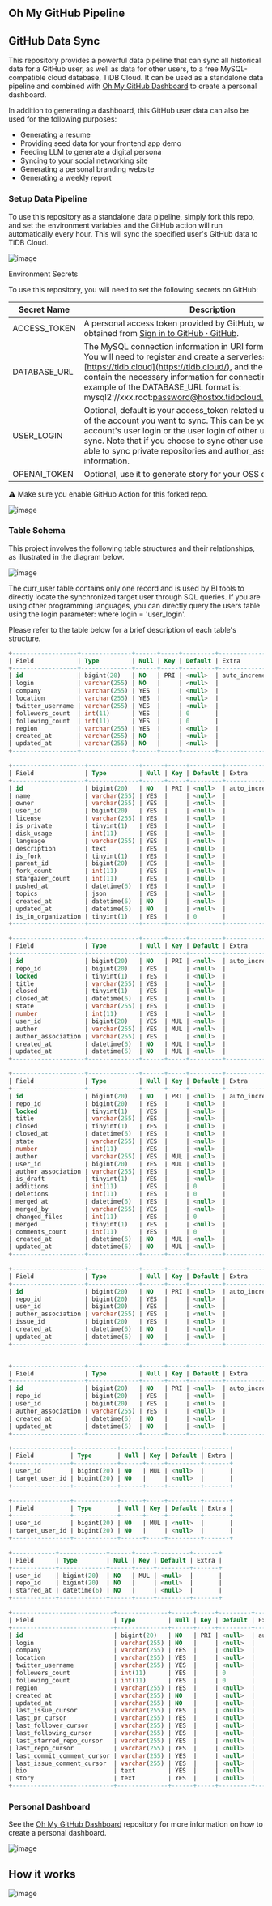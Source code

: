 ## Oh My GitHub Pipeline

## GitHub Data Sync

This repository provides a powerful data pipeline that can sync all historical data for a GitHub user, as well as data for other users, to a free MySQL-compatible cloud database, TiDB Cloud. It can be used as a standalone data pipeline and combined with [Oh My GitHub Dashboard](https://github.com/hooopo/oh-my-github-dashboard) to create a personal dashboard.

In addition to generating a dashboard, this GitHub user data can also be used for the following purposes:

* Generating a resume
* Providing seed data for your frontend app demo
* Feeding LLM to generate a digital persona
* Syncing to your social networking site
* Generating a personal branding website
* Generating a weekly report

### Setup Data Pipeline

To use this repository as a standalone data pipeline, simply fork this repo, and set the environment variables and the GitHub action will run automatically every hour. This will sync the specified user's GitHub data to TiDB Cloud.

![image](https://user-images.githubusercontent.com/63877/226034715-edf3ea0f-870f-4933-8f6c-ea28a56dad1b.png)

Environment Secrets

To use this repository, you will need to set the following secrets on GitHub:

| Secret Name | Description |
| --- | --- |
| ACCESS_TOKEN | A personal access token provided by GitHub, which can be obtained from [Sign in to GitHub · GitHub](https://github.com/settings/tokens). |
| DATABASE_URL | The MySQL connection information in URI format for TiDB Cloud. You will need to register and create a serverless cluster on [https://tidb.cloud](https://tidb.cloud/), and the URI format should contain the necessary information for connecting to the cluster. An example of the DATABASE_URL format is: mysql2://xxx.root:password@hostxx.tidbcloud.com:4000/db_name |
| USER_LOGIN | Optional, default is your access_token related user. The user login of the account you want to sync. This can be your own GitHub account's user login or the user login of other users you want to sync. Note that if you choose to sync other users, you won't be able to sync private repositories and author_association information. |
| OPENAI_TOKEN | Optional, use it to generate story for your OSS contribution|

⚠️ Make sure you enable GitHub Action for this forked repo.

![image](https://user-images.githubusercontent.com/63877/226040673-bf5467ee-d8c7-4380-a705-0504229ddf16.png)

### Table Schema

This project involves the following table structures and their relationships, as illustrated in the diagram below.

![image](https://user-images.githubusercontent.com/63877/227237749-d8ca55d9-4af3-47ad-b1f1-1526ca6bca4d.png)


The curr_user table contains only one record and is used by BI tools to directly locate the synchronized target user through SQL queries. If you are using other programming languages, you can directly query the users table using the login parameter: where login = 'user_login'.

Please refer to the table below for a brief description of each table's structure.

```sql
+------------------+--------------+------+-----+---------+----------------+
| Field            | Type         | Null | Key | Default | Extra          |
+------------------+--------------+------+-----+---------+----------------+
| id               | bigint(20)   | NO   | PRI | <null>  | auto_increment |
| login            | varchar(255) | NO   |     | <null>  |                |
| company          | varchar(255) | YES  |     | <null>  |                |
| location         | varchar(255) | YES  |     | <null>  |                |
| twitter_username | varchar(255) | YES  |     | <null>  |                |
| followers_count  | int(11)      | YES  |     | 0       |                |
| following_count  | int(11)      | YES  |     | 0       |                |
| region           | varchar(255) | YES  |     | <null>  |                |
| created_at       | varchar(255) | NO   |     | <null>  |                |
| updated_at       | varchar(255) | NO   |     | <null>  |                |
+------------------+--------------+------+-----+---------+----------------+

```

```sql
+--------------------+--------------+------+-----+---------+----------------+
| Field              | Type         | Null | Key | Default | Extra          |
+--------------------+--------------+------+-----+---------+----------------+
| id                 | bigint(20)   | NO   | PRI | <null>  | auto_increment |
| name               | varchar(255) | YES  |     | <null>  |                |
| owner              | varchar(255) | YES  |     | <null>  |                |
| user_id            | bigint(20)   | YES  |     | <null>  |                |
| license            | varchar(255) | YES  |     | <null>  |                |
| is_private         | tinyint(1)   | YES  |     | <null>  |                |
| disk_usage         | int(11)      | YES  |     | <null>  |                |
| language           | varchar(255) | YES  |     | <null>  |                |
| description        | text         | YES  |     | <null>  |                |
| is_fork            | tinyint(1)   | YES  |     | <null>  |                |
| parent_id          | bigint(20)   | YES  |     | <null>  |                |
| fork_count         | int(11)      | YES  |     | <null>  |                |
| stargazer_count    | int(11)      | YES  |     | <null>  |                |
| pushed_at          | datetime(6)  | YES  |     | <null>  |                |
| topics             | json         | YES  |     | <null>  |                |
| created_at         | datetime(6)  | NO   |     | <null>  |                |
| updated_at         | datetime(6)  | NO   |     | <null>  |                |
| is_in_organization | tinyint(1)   | YES  |     | 0       |                |
+--------------------+--------------+------+-----+---------+----------------+
```

```sql
+--------------------+--------------+------+-----+---------+----------------+
| Field              | Type         | Null | Key | Default | Extra          |
+--------------------+--------------+------+-----+---------+----------------+
| id                 | bigint(20)   | NO   | PRI | <null>  | auto_increment |
| repo_id            | bigint(20)   | YES  |     | <null>  |                |
| locked             | tinyint(1)   | YES  |     | <null>  |                |
| title              | varchar(255) | YES  |     | <null>  |                |
| closed             | tinyint(1)   | YES  |     | <null>  |                |
| closed_at          | datetime(6)  | YES  |     | <null>  |                |
| state              | varchar(255) | YES  |     | <null>  |                |
| number             | int(11)      | YES  |     | <null>  |                |
| user_id            | bigint(20)   | YES  | MUL | <null>  |                |
| author             | varchar(255) | YES  | MUL | <null>  |                |
| author_association | varchar(255) | YES  |     | <null>  |                |
| created_at         | datetime(6)  | NO   | MUL | <null>  |                |
| updated_at         | datetime(6)  | NO   | MUL | <null>  |                |
+--------------------+--------------+------+-----+---------+----------------+
```

```sql
+--------------------+--------------+------+-----+---------+----------------+
| Field              | Type         | Null | Key | Default | Extra          |
+--------------------+--------------+------+-----+---------+----------------+
| id                 | bigint(20)   | NO   | PRI | <null>  | auto_increment |
| repo_id            | bigint(20)   | YES  |     | <null>  |                |
| locked             | tinyint(1)   | YES  |     | <null>  |                |
| title              | varchar(255) | YES  |     | <null>  |                |
| closed             | tinyint(1)   | YES  |     | <null>  |                |
| closed_at          | datetime(6)  | YES  |     | <null>  |                |
| state              | varchar(255) | YES  |     | <null>  |                |
| number             | int(11)      | YES  |     | <null>  |                |
| author             | varchar(255) | YES  | MUL | <null>  |                |
| user_id            | bigint(20)   | YES  | MUL | <null>  |                |
| author_association | varchar(255) | YES  |     | <null>  |                |
| is_draft           | tinyint(1)   | YES  |     | <null>  |                |
| additions          | int(11)      | YES  |     | 0       |                |
| deletions          | int(11)      | YES  |     | 0       |                |
| merged_at          | datetime(6)  | YES  |     | <null>  |                |
| merged_by          | varchar(255) | YES  |     | <null>  |                |
| changed_files      | int(11)      | YES  |     | 0       |                |
| merged             | tinyint(1)   | YES  |     | <null>  |                |
| comments_count     | int(11)      | YES  |     | 0       |                |
| created_at         | datetime(6)  | NO   | MUL | <null>  |                |
| updated_at         | datetime(6)  | NO   | MUL | <null>  |                |
+--------------------+--------------+------+-----+---------+----------------+
```

```sql
+--------------------+--------------+------+-----+---------+----------------+
| Field              | Type         | Null | Key | Default | Extra          |
+--------------------+--------------+------+-----+---------+----------------+
| id                 | bigint(20)   | NO   | PRI | <null>  | auto_increment |
| repo_id            | bigint(20)   | YES  |     | <null>  |                |
| user_id            | bigint(20)   | YES  |     | <null>  |                |
| author_association | varchar(255) | YES  |     | <null>  |                |
| issue_id           | bigint(20)   | YES  |     | <null>  |                |
| created_at         | datetime(6)  | NO   |     | <null>  |                |
| updated_at         | datetime(6)  | NO   |     | <null>  |                |
+--------------------+--------------+------+-----+---------+----------------+
```

```sql

+--------------------+--------------+------+-----+---------+----------------+
| Field              | Type         | Null | Key | Default | Extra          |
+--------------------+--------------+------+-----+---------+----------------+
| id                 | bigint(20)   | NO   | PRI | <null>  | auto_increment |
| repo_id            | bigint(20)   | YES  |     | <null>  |                |
| user_id            | bigint(20)   | YES  |     | <null>  |                |
| author_association | varchar(255) | YES  |     | <null>  |                |
| created_at         | datetime(6)  | NO   |     | <null>  |                |
| updated_at         | datetime(6)  | NO   |     | <null>  |                |
+--------------------+--------------+------+-----+---------+----------------+
```

```sql
+----------------+------------+------+-----+---------+-------+
| Field          | Type       | Null | Key | Default | Extra |
+----------------+------------+------+-----+---------+-------+
| user_id        | bigint(20) | NO   | MUL | <null>  |       |
| target_user_id | bigint(20) | NO   |     | <null>  |       |
+----------------+------------+------+-----+---------+-------+
```

```sql
+----------------+------------+------+-----+---------+-------+
| Field          | Type       | Null | Key | Default | Extra |
+----------------+------------+------+-----+---------+-------+
| user_id        | bigint(20) | NO   | MUL | <null>  |       |
| target_user_id | bigint(20) | NO   |     | <null>  |       |
+----------------+------------+------+-----+---------+-------+
```

```sql
+------------+-------------+------+-----+---------+-------+
| Field      | Type        | Null | Key | Default | Extra |
+------------+-------------+------+-----+---------+-------+
| user_id    | bigint(20)  | NO   | MUL | <null>  |       |
| repo_id    | bigint(20)  | NO   |     | <null>  |       |
| starred_at | datetime(6) | NO   |     | <null>  |       |
+------------+-------------+------+-----+---------+-------+
```

```sql
+----------------------------+--------------+------+-----+---------+----------------+
| Field                      | Type         | Null | Key | Default | Extra          |
+----------------------------+--------------+------+-----+---------+----------------+
| id                         | bigint(20)   | NO   | PRI | <null>  | auto_increment |
| login                      | varchar(255) | NO   |     | <null>  |                |
| company                    | varchar(255) | YES  |     | <null>  |                |
| location                   | varchar(255) | YES  |     | <null>  |                |
| twitter_username           | varchar(255) | YES  |     | <null>  |                |
| followers_count            | int(11)      | YES  |     | 0       |                |
| following_count            | int(11)      | YES  |     | 0       |                |
| region                     | varchar(255) | YES  |     | <null>  |                |
| created_at                 | varchar(255) | NO   |     | <null>  |                |
| updated_at                 | varchar(255) | NO   |     | <null>  |                |
| last_issue_cursor          | varchar(255) | YES  |     | <null>  |                |
| last_pr_cursor             | varchar(255) | YES  |     | <null>  |                |
| last_follower_cursor       | varchar(255) | YES  |     | <null>  |                |
| last_following_cursor      | varchar(255) | YES  |     | <null>  |                |
| last_starred_repo_cursor   | varchar(255) | YES  |     | <null>  |                |
| last_repo_cursor           | varchar(255) | YES  |     | <null>  |                |
| last_commit_comment_cursor | varchar(255) | YES  |     | <null>  |                |
| last_issue_comment_cursor  | varchar(255) | YES  |     | <null>  |                |
| bio                        | text         | YES  |     | <null>  |                |
| story                      | text         | YES  |     | <null>  |                |
+----------------------------+--------------+------+-----+---------+----------------+
```


### Personal Dashboard

See the [Oh My GitHub Dashboard](https://github.com/hooopo/oh-my-github-dashboard) repository for more information on how to create a personal dashboard.

![image](https://user-images.githubusercontent.com/63877/226038417-89937699-8cbb-49f1-8b0f-992db6bc2f26.png)


## How it works

![image](https://github.com/hooopo/oh-my-github-dashboard/raw/main/static/how_it_works.png)
